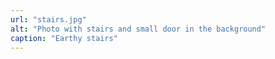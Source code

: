 ```yaml
---
url: "stairs.jpg"
alt: "Photo with stairs and small door in the background"
caption: "Earthy stairs"
---
```

